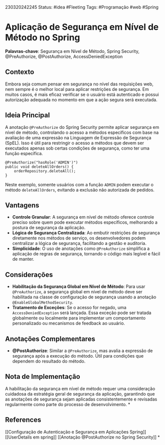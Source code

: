 230320242245
Status: #idea #Fleeting 
Tags: #Programação  #web  #Spring 
# Aplicação de Segurança em Nível de Método no Spring
**Palavras-chave**: Segurança em Nível de Método, Spring Security, @PreAuthorize, @PostAuthorize, AccessDeniedException

## Contexto

Embora seja comum pensar em segurança no nível das requisições web, nem sempre é o melhor local para aplicar restrições de segurança. Em muitos casos, é mais eficaz verificar se o usuário está autenticado e possui autorização adequada no momento em que a ação segura será executada.

## Ideia Principal

A anotação `@PreAuthorize` do Spring Security permite aplicar segurança em nível de método, controlando o acesso a métodos específicos com base na avaliação de uma expressão na Linguagem de Expressão de Segurança (SpEL). Isso é útil para restringir o acesso a métodos que devem ser executados apenas sob certas condições de segurança, como ter uma função específica.
```
@PreAuthorize("hasRole('ADMIN')")
public void deleteAllOrders() {
    orderRepository.deleteAll();
}
```
Neste exemplo, somente usuários com a função `ADMIN` podem executar o método `deleteAllOrders`, evitando a exclusão não autorizada de pedidos.

## Vantagens

- **Controle Granular**: A segurança em nível de método oferece controle preciso sobre quem pode executar métodos específicos, melhorando a postura de segurança da aplicação.
- **Lógica de Segurança Centralizada**: Ao embutir restrições de segurança diretamente nos métodos de serviço, os desenvolvedores podem centralizar a lógica de segurança, facilitando a gestão e auditoria.
- **Simplicidade**: O uso de anotações como `@PreAuthorize` simplifica a aplicação de regras de segurança, tornando o código mais legível e fácil de manter.

## Considerações

- **Habilitação da Segurança Global em Nível de Método**: Para usar `@PreAuthorize`, a segurança global em nível de método deve ser habilitada na classe de configuração de segurança usando a anotação `@EnableGlobalMethodSecurity`.
- **Tratamento de Exceções**: Se o acesso for negado, uma `AccessDeniedException` será lançada. Essa exceção pode ser tratada globalmente ou localmente para implementar um comportamento personalizado ou mecanismos de feedback ao usuário.

## Anotações Complementares

- **@PostAuthorize**: Similar a `@PreAuthorize`, mas avalia a expressão de segurança após a execução do método. Útil para condições que dependem do resultado do método.

## Nota de Implementação

A habilitação da segurança em nível de método requer uma consideração cuidadosa da estratégia geral de segurança da aplicação, garantindo que as anotações de segurança sejam aplicadas consistentemente e revisadas regularmente como parte do processo de desenvolvimento.
*
## References
[[Configuração de Autenticação e Segurança em Aplicações Spring]]
[[UserDetails em spring]]
[[Anotação @PostAuthorize no Spring Security]]
*
